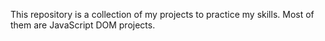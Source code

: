 This repository is a collection of my projects to practice my skills. Most of them are JavaScript DOM projects. 